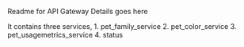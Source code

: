 Readme for API Gateway Details goes here

It contains three services,
	1. pet_family_service
	2. pet_color_service
	3. pet_usagemetrics_service
	4. status

